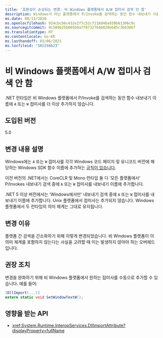 ```yaml
---
title: '호환성이 손상되는 변경: 비 Windows 플랫폼에서 A/W 접미사 검색 안 함'
description: Windows가 아닌 플랫폼에서 P/Invoke를 검색하는 동안 함수 내보내기 이름에 접미사가 더 이상 추가되지 않는 .NET 5의 호환성이 손상되는 변경에 관해 알아봅니다.
ms.date: 08/13/2020
ms.openlocfilehash: 924cbcb6c432e2f7c52c7218d48a938b61306c9c
ms.sourcegitcommit: 9c589b25b005b9a7f87327646020eb85c3b6306f
ms.translationtype: HT
ms.contentlocale: ko-KR
ms.lasthandoff: 03/06/2021
ms.locfileid: "102256623"
---
```

# <a name="no-aw-suffix-probing-on-non-windows-platforms"></a>비 Windows 플랫폼에서 A/W 접미사 검색 안 함

.NET 런타임은 비 Windows 플랫폼에서 P/Invoke를 검색하는 동안 함수 내보내기 이름에 `A` 또는 `W` 접미사를 더 이상 추가하지 않습니다.

## <a name="version-introduced"></a>도입된 버전

5.0

## <a name="change-description"></a>변경 내용 설명

Windows에는 `A` 또는 `W` 접미사를 각각 Windows 코드 페이지 및 유니코드 버전에 해당하는 Windows SDK 함수 이름에 추가하는 [규칙이 있습니다](/windows/win32/intl/conventions-for-function-prototypes).

이전 버전의 .NET에서는 CoreCLR 및 Mono 런타임 둘 다 ‘모든 플랫폼에서’ P/Invokes 내보내기 검색 중에 `A` 또는 `W` 접미사를 내보내기 이름에 추가합니다.

.NET 5 이상 버전에서는 ‘Windows에서만’ 내보내기 검색 중에 `A` 또는 `W` 접미사를 내보내기 이름에 추가합니다. Unix 플랫폼에서 접미사는 추가되지 않습니다. Windows 플랫폼에서 두 런타임의 의미 체계는 그대로 유지됩니다.

## <a name="reason-for-change"></a>변경 이유

플랫폼 간 검색을 간소화하기 위해 이렇게 변경되었습니다. 비 Windows 플랫폼이 이 의미 체계를 포함하지 않는다는 사실을 고려할 때 이는 발생하지 않아야 하는 오버헤드입니다.

## <a name="recommended-action"></a>권장 조치

변경을 완화하기 위해 비 Windows 플랫폼에서 원하는 접미사를 수동으로 추가할 수 있습니다. 예를 들어:

```csharp
[DllImport(...)]
extern static void SetWindowTextW();
```

## <a name="affected-apis"></a>영향을 받는 API

- <xref:System.Runtime.InteropServices.DllImportAttribute?displayProperty=fullName>

<!--

### Affected APIs

- `T:System.Runtime.InteropServices.DllImportAttribute`

### Category

Interop

-->
